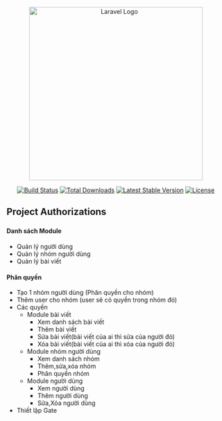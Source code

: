 <p align="center"><a href="https://laravel.com" target="_blank"><img src="https://raw.githubusercontent.com/laravel/art/master/logo-lockup/5%20SVG/2%20CMYK/1%20Full%20Color/laravel-logolockup-cmyk-red.svg" width="400" alt="Laravel Logo"></a></p>

<p align="center">
<a href="https://github.com/laravel/framework/actions"><img src="https://github.com/laravel/framework/workflows/tests/badge.svg" alt="Build Status"></a>
<a href="https://packagist.org/packages/laravel/framework"><img src="https://img.shields.io/packagist/dt/laravel/framework" alt="Total Downloads"></a>
<a href="https://packagist.org/packages/laravel/framework"><img src="https://img.shields.io/packagist/v/laravel/framework" alt="Latest Stable Version"></a>
<a href="https://packagist.org/packages/laravel/framework"><img src="https://img.shields.io/packagist/l/laravel/framework" alt="License"></a>
</p>

## Project Authorizations

###

#### Danh sách Module

-   Quản lý người dùng
-   Quản lý nhóm người dùng
-   Quản lý bài viết

#### Phân quyền

-   Tạo 1 nhóm người dùng (Phân quyền cho nhóm)
-   Thêm user cho nhóm (user sẽ có quyền trong nhóm đó)
-   Các quyền
    -   Module bài viết
        -   Xem danh sách bài viết
        -   Thêm bài viết
        -   Sửa bài viết(bài viết của ai thì sửa của người đó)
        -   Xóa bài viết(bài viết của ai thì xóa của người đó)
    -   Module nhóm người dùng
        -   Xem danh sách nhóm
        -   Thêm,sửa,xóa nhóm
        -   Phân quyền nhóm
    -   Module người dùng
        -   Xem người dùng
        -   Thêm người dùng
        -   Sửa,Xóa người dùng
-   Thiết lập Gate
